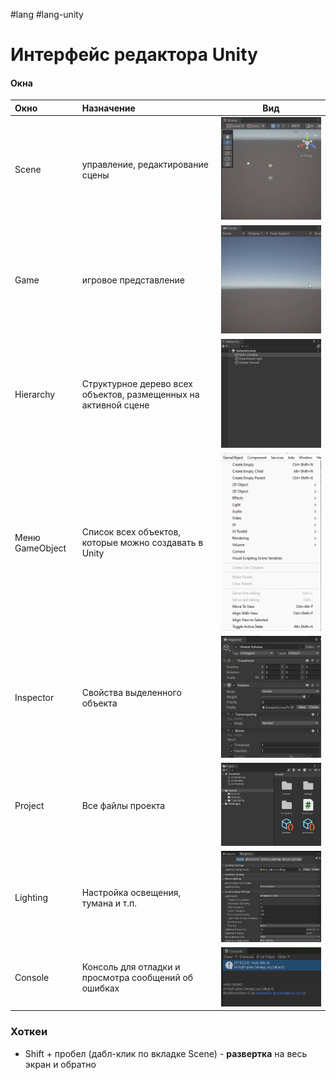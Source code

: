 #lang #lang-unity

# Интерфейс редактора Unity

#### Окна

| Окно            | Назначение                                                      | Вид                                             |
| :-------------- | :-------------------------------------------------------------- | ----------------------------------------------- |
| Scene           | управление, редактирование сцены                                | ![](heap/_files/Unity/Pasted%20image%2020240302111242.png) |
| Game            | игровое представление                                           | ![](heap/_files/Unity/Pasted%20image%2020240302111253.png) |
| Hierarchy       | Структурное дерево всех объектов, размещенных на активной сцене | ![](heap/_files/Unity/Pasted%20image%2020240302111747.png) |
| Меню GameObject | Список всех объектов, которые можно создавать в Unity           | ![](heap/_files/Unity/Pasted%20image%2020240302111854.png) |
| Inspector       | Свойства выделенного объекта                                    | ![](heap/_files/Unity/Pasted%20image%2020240302113623.png) |
| Project         | Все файлы проекта                                               | ![](heap/_files/Unity/Pasted%20image%2020240302113940.png) |
| Lighting        | Настройка освещения, тумана и т.п.                              | ![](heap/_files/Unity/Pasted%20image%2020240302175015.png) |
| Console         | Консоль для отладки и просмотра сообщений об ошибках            | ![](heap/_files/Unity/Pasted%20image%2020240302175254.png) |

### Хоткеи
- Shift + пробел (дабл-клик по вкладке Scene) - **развертка** на весь экран и обратно